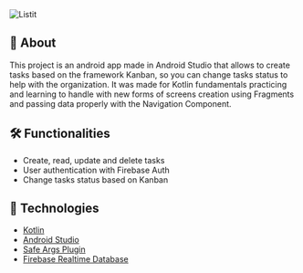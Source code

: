 <img alt="Listit" title="Listit" src="https://user-images.githubusercontent.com/63938494/170614096-3ffd0044-41b0-45d9-9428-774f0ce1796a.png" />

## 🔎 About

This project is an android app made in Android Studio that allows to create tasks based on the framework Kanban,
so you can change tasks status to help with the organization. It was made for Kotlin fundamentals practicing and learning to handle with new forms
of screens creation using Fragments and passing data properly with the Navigation Component. 


## 🛠️ Functionalities

- Create, read, update and delete tasks
- User authentication with Firebase Auth
- Change tasks status based on Kanban 

## 📱 Technologies 

- [Kotlin](https://kotlinlang.org/)
- [Android Studio](https://developer.android.com/studio/intro)
- [Safe Args Plugin](https://developer.android.com/guide/navigation/navigation-pass-datat) 
- [Firebase Realtime Database](https://firebase.google.com/?hl=pt-br)

